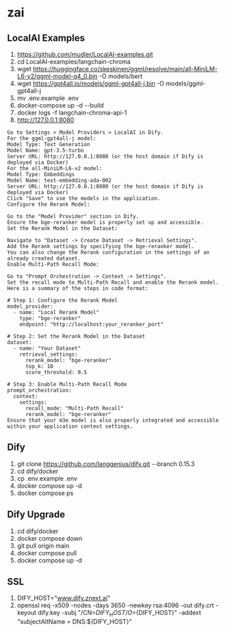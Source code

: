 # zai

## LocalAI Examples

1. https://github.com/mudler/LocalAI-examples.git
2. cd LocalAI-examples/langchain-chroma
3. wget https://huggingface.co/skeskinen/ggml/resolve/main/all-MiniLM-L6-v2/ggml-model-q4_0.bin -O models/bert
4. wget https://gpt4all.io/models/ggml-gpt4all-j.bin -O models/ggml-gpt4all-j
5. mv .env.example .env
6. docker-compose up -d --build
7. docker logs -f langchain-chroma-api-1
8. http://127.0.0.1:8080
```
Go to Settings > Model Providers > LocalAI in Dify.
For the ggml-gpt4all-j model:
Model Type: Text Generation
Model Name: gpt-3.5-turbo
Server URL: http://127.0.0.1:8080 (or the host domain if Dify is deployed via Docker)
For the all-MiniLM-L6-v2 model:
Model Type: Embeddings
Model Name: text-embedding-ada-002
Server URL: http://127.0.0.1:8080 (or the host domain if Dify is deployed via Docker)
Click "Save" to use the models in the application.
Configure the Rerank Model:

Go to the "Model Provider" section in Dify.
Ensure the bge-reranker model is properly set up and accessible.
Set the Rerank Model in the Dataset:

Navigate to "Dataset -> Create Dataset -> Retrieval Settings".
Add the Rerank settings by specifying the bge-reranker model.
You can also change the Rerank configuration in the settings of an already created dataset.
Enable Multi-Path Recall Mode:

Go to "Prompt Orchestration -> Context -> Settings".
Set the recall mode to Multi-Path Recall and enable the Rerank model.
Here is a summary of the steps in code format:

# Step 1: Configure the Rerank Model
model_provider:
  - name: "Local Rerank Model"
    type: "bge-reranker"
    endpoint: "http://localhost:your_reranker_port"

# Step 2: Set the Rerank Model in the Dataset
dataset:
  - name: "Your Dataset"
    retrieval_settings:
      rerank_model: "bge-reranker"
      top_k: 10
      score_threshold: 0.5

# Step 3: Enable Multi-Path Recall Mode
prompt_orchestration:
  context:
    settings:
      recall_mode: "Multi-Path Recall"
      rerank_model: "bge-reranker"
Ensure that your m3e model is also properly integrated and accessible within your application context settings.
```
## Dify

1. git clone https://github.com/langgenius/dify.git --branch 0.15.3
2. cd dify/docker
3. cp .env.example .env
4. docker compose up -d
5. docker compose ps

## Dify Upgrade
1. cd dify/docker
2. docker compose down
3. git pull origin main
4. docker compose pull
5. docker compose up -d

## SSL

1. DIFY_HOST="www.dify.znext.ai"
2. openssl req -x509 -nodes -days 3650 -newkey rsa:4096 -out dify.crt -keyout dify.key -subj "/CN=${DIFY_HOST}/O=${DIFY_HOST}" -addext "subjectAltName = DNS:${DIFY_HOST}"
